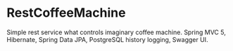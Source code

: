 # RestCoffeeMachine
Simple rest service what controls imaginary coffee machine.
Spring MVC 5, Hibernate, Spring Data JPA, PostgreSQL history logging, Swagger UI.

